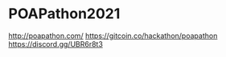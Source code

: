# POAPathon2021

http://poapathon.com/
https://gitcoin.co/hackathon/poapathon
https://discord.gg/UBR6r8t3
